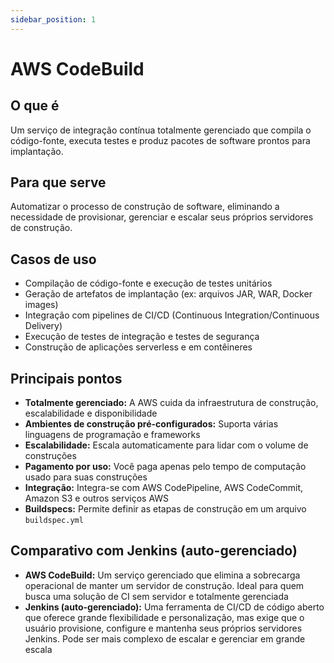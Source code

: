 ```yaml
---
sidebar_position: 1
---
```


# AWS CodeBuild

## O que é
Um serviço de integração contínua totalmente gerenciado que compila o código-fonte, executa testes e produz pacotes de software prontos para implantação.

## Para que serve
Automatizar o processo de construção de software, eliminando a necessidade de provisionar, gerenciar e escalar seus próprios servidores de construção.

## Casos de uso
- Compilação de código-fonte e execução de testes unitários
- Geração de artefatos de implantação (ex: arquivos JAR, WAR, Docker images)
- Integração com pipelines de CI/CD (Continuous Integration/Continuous Delivery)
- Execução de testes de integração e testes de segurança
- Construção de aplicações serverless e em contêineres

## Principais pontos
- **Totalmente gerenciado:** A AWS cuida da infraestrutura de construção, escalabilidade e disponibilidade
- **Ambientes de construção pré-configurados:** Suporta várias linguagens de programação e frameworks
- **Escalabilidade:** Escala automaticamente para lidar com o volume de construções
- **Pagamento por uso:** Você paga apenas pelo tempo de computação usado para suas construções
- **Integração:** Integra-se com AWS CodePipeline, AWS CodeCommit, Amazon S3 e outros serviços AWS
- **Buildspecs:** Permite definir as etapas de construção em um arquivo `buildspec.yml`

## Comparativo com Jenkins (auto-gerenciado)
- **AWS CodeBuild:** Um serviço gerenciado que elimina a sobrecarga operacional de manter um servidor de construção. Ideal para quem busca uma solução de CI sem servidor e totalmente gerenciada
- **Jenkins (auto-gerenciado):** Uma ferramenta de CI/CD de código aberto que oferece grande flexibilidade e personalização, mas exige que o usuário provisione, configure e mantenha seus próprios servidores Jenkins. Pode ser mais complexo de escalar e gerenciar em grande escala 